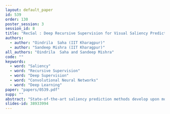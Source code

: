 ```yaml
---
layout: default_paper
id: 539
order: 130
poster_session: 3
session_id: 8
title: "RecSal : Deep Recursive Supervision for Visual Saliency Prediction"
authors:
  - author: "Oindrila  Saha (IIT Kharagpur)"
  - author: "Sandeep Mishra (IIT Kharagpur)"
all_authors: "Oindrila  Saha and Sandeep Mishra"
code: ""
keywords:
  - word: "Saliency"
  - word: "Recursive Supervision"
  - word: "Deep Supervision"
  - word: "Convolutional Neural Networks"
  - word: "Deep Learning"
paper: "papers/0539.pdf"
supp: ""
abstract: "State-of-the-art saliency prediction methods develop upon model architectures or loss functions; while training to generate one target saliency map. However, publicly available saliency prediction datasets can be utilized to create more information for each stimulus than just a final aggregate saliency map. This information when utilized in a biologically inspired fashion can contribute in better prediction performance without the use of models with huge number of parameters. In this light, we propose to extract and use the statistics of (a) region specific saliency and (b) temporal order of fixations, to provide additional context to our network. We show that extra supervision using spatially or temporally sequenced fixations results in achieving better performance in saliency prediction. Further, we also design novel architectures for utilizing this extra information and show that it achieves superior performance over a base model which is devoid of extra supervision. We show that our best method outperforms previous state-of-the-art methods with 50-80% fewer parameters. We also show that our models perform consistently well across all evaluation metrics unlike prior methods."
slides-id: 38933994
---
```

